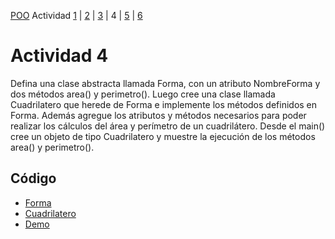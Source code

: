 [POO](POO.md) Actividad [1](ACTIVIDAD1.md) | [2](ACTIVIDAD2.md) | [3](ACTIVIDAD3.md) | 4 | [5](ACTIVIDAD5.md) | [6](ACTIVIDAD6.md)
# Actividad 4
Defina una clase abstracta llamada Forma, con un atributo NombreForma y dos métodos 
area() y perimetro(). Luego cree una clase llamada Cuadrilatero que herede de Forma e 
implemente los métodos definidos en Forma. Además agregue los atributos y métodos 
necesarios para poder realizar los cálculos del área y perímetro de un cuadrilátero. Desde el 
main() cree un objeto de tipo Cuadrilatero y muestre la ejecución de los métodos area() y 
perimetro().
## Código
* [Forma](TP1-POO/src/main/java/actividad4/Forma.java)
* [Cuadrilatero](TP1-POO/src/main/java/actividad4/Cuadrilatero.java)
* [Demo](TP1-POO/src/main/java/actividad24/Demo.java)
